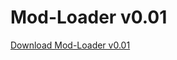 # Mod-Loader v0.01
[Download Mod-Loader v0.01](https://github.com/ImNotNoodles/Mod-Manager-v0.1/archive/refs/heads/main.zip)

